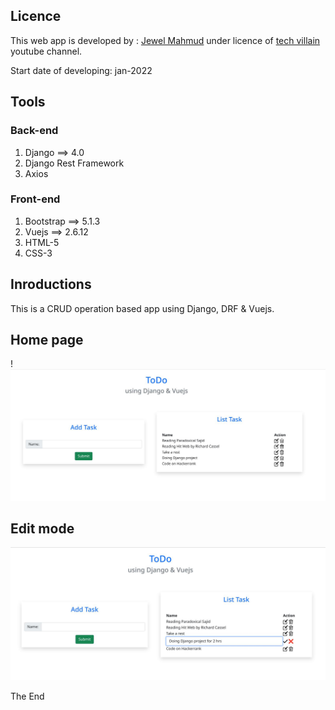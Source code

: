 ﻿## Licence
This web app is developed by : [Jewel Mahmud](https://mahmudjewel.herokuapp.com/
) under licence of [tech villain](https://www.youtube.com/channel/UCJCdq7lWqB7M5b16UatoTEw) youtube channel.

Start date of developing: jan-2022
## Tools
### Back-end
1. Django ==> 4.0
2. Django Rest Framework
3. Axios

### Front-end
1. Bootstrap ==> 5.1.3
2. Vuejs ==> 2.6.12
3. HTML-5
4. CSS-3

## Inroductions
This is a CRUD operation based app using Django, DRF & Vuejs.

## Home page
!![home page](https://github.com/MahmudJewel/Todo-DRF-Vuejs/blob/main/screenshot/1-List.jpg)

## Edit mode
![Article page](https://github.com/MahmudJewel/Todo-DRF-Vuejs/blob/main/screenshot/2-edit%20mode.jpg)

The End


